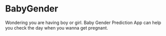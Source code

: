 # BabyGender
Wondering you are having boy or girl. Baby Gender Prediction App can help you check the day when you wanna get pregnant.

